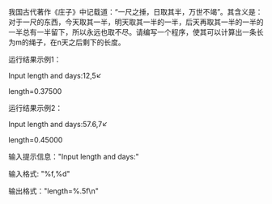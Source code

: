 我国古代著作《庄子》中记载道：“一尺之捶，日取其半，万世不竭”。其含义是：对于一尺的东西，今天取其一半，明天取其一半的一半，后天再取其一半的一半的一半总有一半留下，所以永远也取不尽。请编写一个程序，使其可以计算出一条长为m的绳子，在n天之后剩下的长度。



运行结果示例1：


Input length and days:12,5↙

length=0.37500




运行结果示例2：


Input length and days:57.6,7↙

length=0.45000



输入提示信息："Input length and days:"

输入格式: "%f,%d"

输出格式："length=%.5f\n"